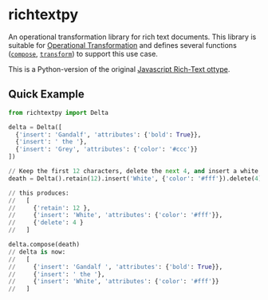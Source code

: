 # richtextpy

An operational transformation library for rich text documents. This library is suitable for [Operational Transformation](https://en.wikipedia.org/wiki/Operational_transformation) and defines several functions ([`compose`](#compose), [`transform`](#transform)) to support this use case.

This is a Python-version of the original [Javascript Rich-Text ottype](https://github.com/ottypes/rich-text).

## Quick Example

```python
from richtextpy import Delta

delta = Delta([
  {'insert': 'Gandalf', 'attributes': {'bold': True}},
  {'insert': ' the '},
  {'insert': 'Grey', 'attributes': {'color': '#ccc'}}
])

// Keep the first 12 characters, delete the next 4, and insert a white 'White'
death = Delta().retain(12).insert('White', {'color': '#fff'}).delete(4)

// this produces:
//   [
//     {'retain': 12 },
//     {'insert': 'White', 'attributes': {'color': '#fff'}},
//     {'delete': 4 }
//   ]

delta.compose(death)
// delta is now:
//	 [
//     {'insert': 'Gandalf ', 'attributes': {'bold': True}},
//     {'insert': ' the '},
//     {'insert': 'White', 'attributes': {'color': '#fff'}}
//   ]
```